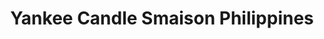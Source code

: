 ---
title: "Yankee Candle Smaison Philippines"
url: /pasay/yankee-candle-smaison-philippines/
shop: Kerzen
---